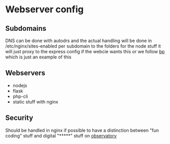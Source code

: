 # Webserver config

## Subdomains
DNS can be done with autodrs and the actual handling will be done in /etc/nginx/sites-enabled per subdomain to the folders for the node stuff it will just proxy to the express config if the webcie wants this or we follow [bp](https://stackoverflow.com/questions/5009324/node-js-nginx-what-now) which is just an example of this

## Webservers
* nodejs
* flask
* php-cli
* static stuff with nginx

## Security
Should be handled in nginx if possible to have a distinction between "fun coding" stuff and digital "\*\*\*\*\*" stuff on [observatory](http://observatory.mozilla.org)
